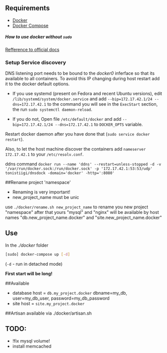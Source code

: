 ## Requirements

* [Docker](https://docs.docker.com/engine/installation/ "Instalation")
* [Docker Compose](https://docs.docker.com/compose/install/ "Instalation")

##### How to use docker without `sudo`
[Refference to official docs](https://docs.docker.com/engine/installation/linux/ubuntulinux/#/create-a-docker-group)

### Setup Service discovery
DNS listening port needs to be bound to the *docker0* inferface so that its
available to all containers. To avoid this IP changing during host restart add
it to the docker default options.

- If you use systemd (present on Fedora and recent Ubuntu versions), edit
`/lib/systemd/system/docker.service` and add
`--bip=172.17.42.1/24 --dns=172.17.42.1` to the command you will see in the
`ExecStart` section, the run `sudo systemctl daemon-reload`.

- If you do not, Open file `/etc/default/docker` and add `--bip=172.17.42.1/24
--dns=172.17.42.1` to `DOCKER_OPTS` variable.

Restart docker daemon after you have done that (`sudo service docker restart`).

Also, to let the host machine discover the containers add `nameserver 172.17.42.1` to your `/etc/resolv.conf`.

ddns command 
```docker run --name 'ddns' --restart=unless-stopped -d -v '/var/run/docker.sock:/run/docker.sock' -p '172.17.42.1:53:53/udp' tonistiigi/dnsdock -domain='docker' -http=':8080'```

##Rename project 'namespace'
* Renaming is very important!
* new_project_name must be unic

use ```./docker/rename.sh new_project_name``` to rename you new project "namespace"
after that yours "mysql" and "nginx" will be available by host names "db.new_project_name.docker" and "site.new_project_name.docker"

## Use
In the *./docker* folder
```bash
[sudo] docker-compose up [-d]
```
 (```-d``` - run in detached mode)

**First start will be long!**

##Available

* database host = `db.my_project.docker` dbname=my_db, user=my_db_user, password=my_db_password
* site host = `site.my_project.docker`

##Artisan
available via ./docker/artisan.sh

## TODO:
* !fix mysql volume!
* install memcached

